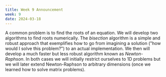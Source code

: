 ```yaml
---
title: Week 9 Announcement
week: 9
date: 2024-03-18
---
```


A common problem is to find the roots of an equation. We will develop
two algorithms to find roots numerically. The *bisection* algorithm is
a simple and robust approach that exemplifies how to go from imagining
a solution ("how would I solve this problem?") to an actual
implementation. We then will develop a much faster but less robust
algorithm known as *Newton-Raphson*. In both cases we will initially
restrict ourselves to 1D problems but we will later extend
Newton-Raphson to arbitrary dimensions (once we learned how to solve
matrix problems).
